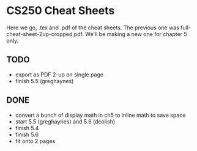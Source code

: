 CS250 Cheat Sheets
==================

Here we go, .tex and .pdf of the cheat sheets. The previous one was full-cheat-sheet-2up-cropped.pdf. We'll be making a new one for chapter 5 only.

TODO
----
- export as PDF 2-up on single page
- finish 5.5 (greghaynes)

DONE
----
- convert a bunch of display math in ch5 to inline math to save space
- start 5.5 (greghaynes) and 5.6 (dcolish)
- finish 5.4
- finish 5.6
- fit onto 2 pages
